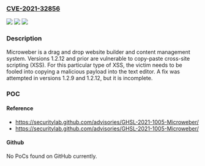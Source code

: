 ### [CVE-2021-32856](https://cve.mitre.org/cgi-bin/cvename.cgi?name=CVE-2021-32856)
![](https://img.shields.io/static/v1?label=Product&message=microweber&color=blue)
![](https://img.shields.io/static/v1?label=Version&message=1.2.12%3C%3D%201.2.12%20&color=brighgreen)
![](https://img.shields.io/static/v1?label=Vulnerability&message=CWE-79%20Cross-site%20Scripting%20(XSS)&color=brighgreen)

### Description

Microweber is a drag and drop website builder and content management system. Versions 1.2.12 and prior are vulnerable to copy-paste cross-site scripting (XSS). For this particular type of XSS, the victim needs to be fooled into copying a malicious payload into the text editor. A fix was attempted in versions 1.2.9 and 1.2.12, but it is incomplete.

### POC

#### Reference
- https://securitylab.github.com/advisories/GHSL-2021-1005-Microweber/
- https://securitylab.github.com/advisories/GHSL-2021-1005-Microweber/

#### Github
No PoCs found on GitHub currently.

